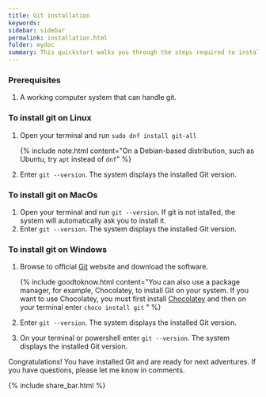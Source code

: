 ```yaml
---
title: Git installation
keywords: 
sidebar: sidebar
permalink: installation.html
folder: mydoc
summary: This quickstart walks you through the steps required to install Git.
---
```


### Prerequisites

1. A working computer system that can handle git.

### To install git on Linux
1. Open your terminal and run `sudo dnf install git-all`

    {% include note.html content="On a Debian-based distribution, such as Ubuntu, try `apt` instead of `dnf`" %}
2. Enter `git --version`. The system displays the installed Git version.
   

### To install git on MacOs
1. Open your terminal and run `git --version`. If git is not istalled, the system will automatically ask you to install it.
2. Enter `git --version`. The system displays the installed Git version.


### To install git on Windows

1. Browse to official [Git](https://git-scm.com/download/win) website and download the software.

    {% include goodtoknow.html content="You can also use a package manager, for example, Chocolatey, to install Git on your system. If you want to use Chocolatey, you must first install [Chocolatey](https://chocolatey.org/install) and then on your terminal enter `choco install git` " %}

2. Enter `git --version`. The system displays the installed Git version.

3. On your terminal or powershell enter `git --version`. The system displays the installed Git version.

Congratulations! You have installed Git and are ready for next adventures. If you have questions, please let me know in comments.

{% include share_bar.html %}
